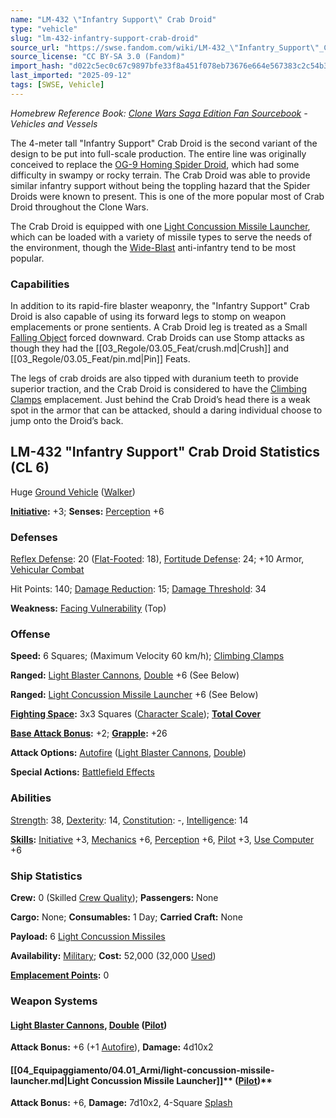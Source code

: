 ```yaml
---
name: "LM-432 \"Infantry Support\" Crab Droid"
type: "vehicle"
slug: "lm-432-infantry-support-crab-droid"
source_url: "https://swse.fandom.com/wiki/LM-432_\"Infantry_Support\"_Crab_Droid"
source_license: "CC BY-SA 3.0 (Fandom)"
import_hash: "d022c5ec0c67c9897bfe33f8a451f078eb73676e664e567383c2c54b30edf27c"
last_imported: "2025-09-12"
tags: [SWSE, Vehicle]
---
```

*Homebrew Reference Book: [Clone Wars Saga Edition Fan Sourcebook](https://swse.fandom.com/wiki/Clone_Wars_Saga_Edition_Fan_Sourcebook) - Vehicles and Vessels*

The 4-meter tall "Infantry Support" Crab Droid is the second variant of the design to be put into full-scale production. The entire line was originally conceived to replace the [OG-9 Homing Spider Droid](https://swse.fandom.com/wiki/OG-9_Homing_Spider_Droid), which had some difficulty in swampy or rocky terrain. The Crab Droid was able to provide similar infantry support without being the toppling hazard that the Spider Droids were known to present. This is one of the more popular most of Crab Droid throughout the Clone Wars.

The Crab Droid is equipped with one [Light Concussion Missile Launcher](https://swse.fandom.com/wiki/Concussion_Missile_Launcher), which can be loaded with a variety of missile types to serve the needs of the environment, though the [Wide-Blast](https://swse.fandom.com/wiki/Wide-Blast) anti-infantry tend to be most popular.

### Capabilities
In addition to its rapid-fire blaster weaponry, the "Infantry Support" Crab Droid is also capable of using its forward legs to stomp on weapon emplacements or prone sentients. A Crab Droid leg is treated as a Small [Falling Object](https://swse.fandom.com/wiki/Falling_Object) forced downward. Crab Droids can use Stomp attacks as though they had the [[03_Regole/03.05_Feat/crush.md|Crush]] and [[03_Regole/03.05_Feat/pin.md|Pin]] Feats.

The legs of crab droids are also tipped with duranium teeth to provide superior traction, and the Crab Droid is considered to have the [Climbing Clamps](https://swse.fandom.com/wiki/Climbing_Clamps) emplacement. Just behind the Crab Droid’s head there is a weak spot in the armor that can be attacked, should a daring individual choose to jump onto the Droid’s back.
## LM-432 "Infantry Support" Crab Droid Statistics (CL 6)
Huge [Ground Vehicle](https://swse.fandom.com/wiki/Ground_Vehicle) ([Walker](https://swse.fandom.com/wiki/Walker))

**[Initiative](https://swse.fandom.com/wiki/Initiative):** +3; **Senses:** [Perception](https://swse.fandom.com/wiki/Perception) +6
### Defenses
[Reflex Defense](https://swse.fandom.com/wiki/Reflex_Defense_(Vehicles)): 20 ([Flat-Footed](https://swse.fandom.com/wiki/Flat-Footed): 18), [Fortitude Defense](https://swse.fandom.com/wiki/Fortitude_Defense_(Vehicles)): 24; +10 Armor, [Vehicular Combat](https://swse.fandom.com/wiki/Vehicular_Combat)

Hit Points: 140; [Damage Reduction](https://swse.fandom.com/wiki/Damage_Reduction): 15; [Damage Threshold](https://swse.fandom.com/wiki/Damage_Threshold_(Vehicles)): 34

**Weakness:** [Facing Vulnerability](https://swse.fandom.com/wiki/Facing_Vulnerability) (Top)
### Offense
**Speed:** 6 Squares; (Maximum Velocity 60 km/h); [Climbing Clamps](https://swse.fandom.com/wiki/Climbing_Clamps)

**Ranged:** [Light Blaster Cannons](https://swse.fandom.com/wiki/Light_Blaster_Cannons), [Double](https://swse.fandom.com/wiki/Double) +6 (See Below)

**Ranged:** [Light Concussion Missile Launcher](https://swse.fandom.com/wiki/Concussion_Missile_Launcher) +6 (See Below)

**[Fighting Space](https://swse.fandom.com/wiki/Fighting_Space):** 3x3 Squares ([Character Scale](https://swse.fandom.com/wiki/Character_Scale)); **[Total Cover](https://swse.fandom.com/wiki/Total_Cover)**

**[Base Attack Bonus](https://swse.fandom.com/wiki/Base_Attack_Bonus):** +2; **[Grapple](https://swse.fandom.com/wiki/Grapple):** +26

**Attack Options:** [Autofire](https://swse.fandom.com/wiki/Autofire_(Vehicle_Combat)) ([Light Blaster Cannons](https://swse.fandom.com/wiki/Light_Blaster_Cannons), [Double](https://swse.fandom.com/wiki/Double))

**Special Actions:** [Battlefield Effects](https://swse.fandom.com/wiki/Battlefield_Effects)
### Abilities
[Strength](https://swse.fandom.com/wiki/Strength): 38, [Dexterity](https://swse.fandom.com/wiki/Dexterity): 14, [Constitution](https://swse.fandom.com/wiki/Constitution): -, [Intelligence](https://swse.fandom.com/wiki/Intelligence): 14

**[Skills](https://swse.fandom.com/wiki/Skills):** [Initiative](https://swse.fandom.com/wiki/Initiative) +3, [Mechanics](https://swse.fandom.com/wiki/Mechanics) +6, [Perception](https://swse.fandom.com/wiki/Perception) +6, [Pilot](https://swse.fandom.com/wiki/Pilot) +3, [Use Computer](https://swse.fandom.com/wiki/Use_Computer) +6
### Ship Statistics
**Crew:** 0 (Skilled [Crew Quality](https://swse.fandom.com/wiki/Crew_Quality)); **Passengers:** None

**Cargo:** None; **Consumables:** 1 Day; **Carried Craft:** None

**Payload:** 6 [Light Concussion Missiles](https://swse.fandom.com/wiki/Light_Concussion_Missiles)

**Availability:** [Military](https://swse.fandom.com/wiki/Military); **Cost:** 52,000 (32,000 [Used](https://swse.fandom.com/wiki/Used))

**[Emplacement Points](https://swse.fandom.com/wiki/Emplacement_Points):** 0
### Weapon Systems
#### **[Light Blaster Cannons](https://swse.fandom.com/wiki/Light_Blaster_Cannons), [Double](https://swse.fandom.com/wiki/Double) ([Pilot](https://swse.fandom.com/wiki/Pilot_(Vehicle_Combat)))**
**Attack Bonus:** +6 (+1 [Autofire](https://swse.fandom.com/wiki/Autofire_(Vehicle_Combat))), **Damage:** 4d10x2

#### [[04_Equipaggiamento/04.01_Armi/light-concussion-missile-launcher.md|**Light Concussion Missile Launcher**]]** ([Pilot](https://swse.fandom.com/wiki/Pilot_(Vehicle_Combat)))**
**Attack Bonus:** +6, **Damage:** 7d10x2, 4-Square [Splash](https://swse.fandom.com/wiki/Splash)
